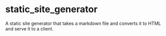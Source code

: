 # static_site_generator
A static site generator that takes a markdown file and converts it to HTML and serve it to a client.
